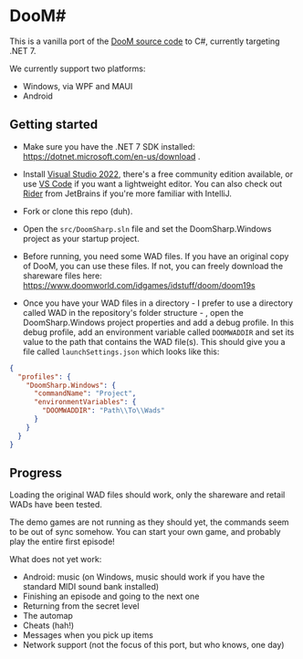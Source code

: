 # DooM#

This is a vanilla port of the [DooM source code](https://github.com/id-Software/DOOM/tree/master/linuxdoom-1.10) to C#, currently targeting .NET 7. 


We currently support two platforms:
* Windows, via WPF and MAUI
* Android

## Getting started

* Make sure you have the .NET 7 SDK installed: https://dotnet.microsoft.com/en-us/download .

* Install [Visual Studio 2022](https://visualstudio.microsoft.com/downloads), there's a free community edition available, or use [VS Code](https://code.visualstudio.com/) if you want a lightweight editor. You can also check out [Rider](https://www.jetbrains.com/rider) from JetBrains if you're more familiar with IntelliJ.

* Fork or clone this repo (duh).

* Open the `src/DoomSharp.sln` file and set the DoomSharp.Windows project as your startup project.

* Before running, you need some WAD files. If you have an original copy of DooM, you can use these files. If not, you can freely download the shareware files here: https://www.doomworld.com/idgames/idstuff/doom/doom19s

* Once you have your WAD files in a directory - I prefer to use a directory called WAD in the repository's folder structure - , open the DoomSharp.Windows project properties and add a debug profile. In this debug profile, add an environment variable called `DOOMWADDIR` and set its value to the path that contains the WAD file(s).
This should give you a file called `launchSettings.json` which looks like this:
```json
{
  "profiles": {
    "DoomSharp.Windows": {
      "commandName": "Project",
      "environmentVariables": {
        "DOOMWADDIR": "Path\\To\\Wads"
      }
    }
  }
}
```

## Progress
Loading the original WAD files should work, only the shareware and retail WADs have been tested. 

The demo games are not running as they should yet, the commands seem to be out of sync somehow. 
You can start your own game, and probably play the entire first episode!

What does not yet work:
* Android: music (on Windows, music should work if you have the standard MIDI sound bank installed)
* Finishing an episode and going to the next one
* Returning from the secret level
* The automap
* Cheats (hah!)
* Messages when you pick up items
* Network support (not the focus of this port, but who knows, one day)
